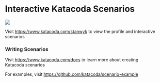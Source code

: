 # Interactive Katacoda Scenarios

[![](http://shields.katacoda.com/katacoda/stanwyk/count.svg)](https://www.katacoda.com/stanwyk "Get your profile on Katacoda.com")

Visit https://www.katacoda.com/stanwyk to view the profile and interactive scenarios

### Writing Scenarios
Visit https://www.katacoda.com/docs to learn more about creating Katacoda scenarios

For examples, visit https://github.com/katacoda/scenario-example
